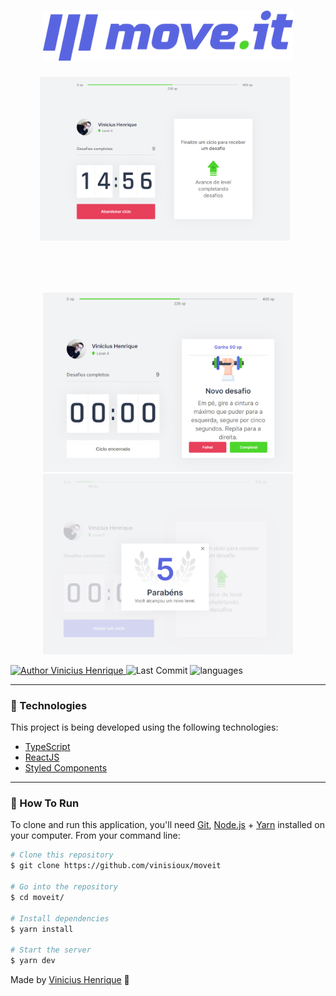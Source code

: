 
<h1 align="center">
  <a href="https://github.com/vinisioux/moveit">
    <img src=".github/docs/images/logo-full.svg" alt="Move.it" width="400" />
  </a>
</h1>
<p align="center">
   <img src=".github/docs/images/image1.png" width="400" style="margin-right: 10px; margin-bottom: 5rem"/>
   <img src=".github/docs/images/image2.png" width="400"/>
   <img src=".github/docs/images/image3.png" width="400"/>
</p>

  <a href="http://github.com/vinisioux">
	  <img src="https://img.shields.io/badge/author-Vinicius%20Henrique-a060f2" alt="Author Vinicius Henrique" />
  </a>  
  
  <img alt="Last Commit" src="https://img.shields.io/github/last-commit/vinisioux/moveit?color=a060f2">
  
  <img src="https://img.shields.io/github/languages/count/vinisioux/moveit?color=a060f2" alt="languages" />

---
### :rocket: Technologies
This project is being developed using the following technologies:
- [TypeScript](https://www.typescriptlang.org/)
- [ReactJS](https://reactjs.org)
- [Styled Components](https://styled-components.com/)
---

### :dart: How To Run
To clone and run this application, you'll need [Git](https://git-scm.com), [Node.js](https://nodejs.org/en/) + [Yarn](https://yarnpkg.com/) installed on your computer. From your command line:

```bash
# Clone this repository
$ git clone https://github.com/vinisioux/moveit

# Go into the repository
$ cd moveit/

# Install dependencies
$ yarn install

# Start the server
$ yarn dev
```

Made by [Vinicius Henrique](https://github.com/vinisioux) 🚀
